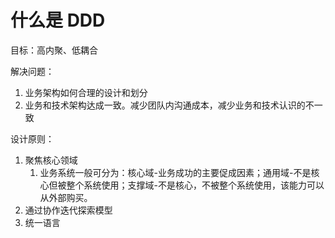 # 什么是 DDD

目标：高内聚、低耦合

解决问题：

1. 业务架构如何合理的设计和划分
2. 业务和技术架构达成一致。减少团队内沟通成本，减少业务和技术认识的不一致

设计原则：

1. 聚焦核心领域
   1. 业务系统一般可分为：核心域-业务成功的主要促成因素；通用域-不是核心但被整个系统使用；支撑域-不是核心，不被整个系统使用，该能力可以从外部购买。
2. 通过协作迭代探索模型
3. 统一语言
